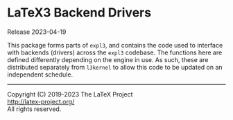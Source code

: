 LaTeX3 Backend Drivers
======================

Release 2023-04-19

This package forms parts of `expl3`, and contains the code used to interface
with backends (drivers) across the `expl3` codebase. The functions here are
defined differently depending on the engine in use. As such, these are
distributed separately from `l3kernel` to allow this code to be updated
on an independent schedule.

-----

<p>Copyright (C) 2019-2023 The LaTeX Project <br />
<a href="http://latex-project.org/">http://latex-project.org/</a> <br />
All rights reserved.</p>
